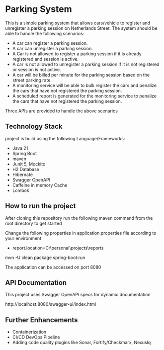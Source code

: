 # Parking System
This is a simple parking system that allows cars/vehicle to register and unregister a parking session on Netherlands Street.
The system should be able to handle the following scenarios:
- A car can register a parking session.
- A car can unregister a parking session.
- A Car is not allowed to register a parking session if it is already registered and session is active.
- A car is not allowed to unregister a parking session if it is not registered or session is not active.
- A car will be billed per minute for the parking session based on the street parking rate.
- A monitoring service will be able to bulk register the cars and penalize the cars that have not registered the parking session.
- A scheduled report is generated for the monitoring service to penalize the cars that have not registered the parking session.

Three APIs are provided to handle the above scenarios

## Technology Stack
project is build using the following Language/Frameworks:
- Java 21
- Spring Boot
- maven
- Junit 5, Mockito
- H2 Database
- Hibernate
- Swagger OpenAPI
- Caffeine in memory Cache
- Lombok

## How to run the project
After cloning this repository run the following maven command from the root directory to get started

Change the following properties in application.properties file according to your environment
- report.location=C:\\personal\\projects\\reports


mvn -U clean package spring-boot:run

The application can be accessed on port 8080

## API Documentation
This project uses Swagger OpenAPI specs for dynamic documentation

http://localhost:8080/swagger-ui/index.html

## Further Enhancements
- Containerization
- CI/CD DevOps Pipeline
- Adding code quality plugins like Sonar, Fortify/Checkmarx, NexusIq 


